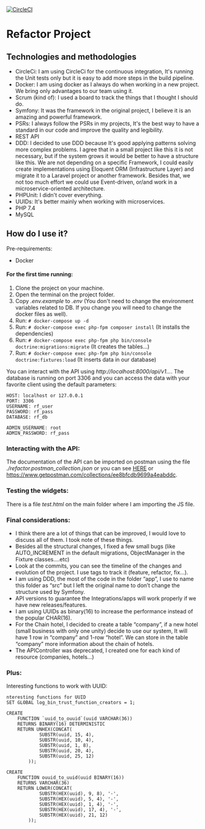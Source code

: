 [![CircleCI](https://circleci.com/gh/gabrielanhaia/refactor-project/tree/master.svg?style=svg&circle-token=be30451dd26d1f9c810b1ecb52d4b83a9bedaa9f)](https://circleci.com/gh/gabrielanhaia/refactor-project/tree/master)

# Refactor Project

## Technologies and methodologies

* CircleCi: I am using CircleCi for the continuous integration, It's running the Unit tests only but it is easy to add more steps in the build pipeline.
* Docker: I am using docker as I always do when working in a new project. We bring only advantages to our team using it.
* Scrum (kind of): I used a board to track the things that I thought I should do.
* Symfony: It was the framework in the original project, I believe it is an amazing and powerful framework.
* PSRs: I always follow the PSRs in my projects, It's the best way to have a standard in our code and improve the quality and legibility.
* REST API
* DDD: I decided to use DDD because It's good applying patterns solving more complex problems. I agree that in a small project like this it is not necessary, but if the system grows it would be better to have a structure like this.
We are not depending on a specific Framework, I could easily create implementations using Eloquent ORM (Infrastructure Layer) and migrate it to a Laravel project or another framework.
Besides that, we not too much effort we could use Event-driven, or/and work in a microservice-oriented architecture.
* PHPUnit: I didn't cover everything.
* UUIDs: It's better mainly when working with microservices.
* PHP 7.4
* MySQL

## How do I use it?
 
Pre-requirements: 
  - Docker
 
 #### For the first time running:
 1. Clone the project on your machine.
 2. Open the terminal on the project folder.
 3. Copy *.env.example* to *.env* (You don't need to change the environment variables related to DB. If you change you will need to change the docker files as well).
 4. Run: ```# docker-compose up -d```
 5. Run: ```# docker-compose exec php-fpm composer install``` (It installs the dependencies)
 6. Run: ```# docker-compose exec php-fpm php bin/console doctrine:migrations:migrate``` (It creates the tables...)
 7. Run: ```# docker-compose exec php-fpm php bin/console doctrine:fixtures:load``` (It inserts data in our database)

You can interact with the API using *http://localhost:8000/api/v1...*.
The database is running on port 3306 and you can access the data with your favorite client using the default parameters:
```
HOST: localhost or 127.0.0.1
PORT: 3306
USERNAME: rf_user
PASSWORD: rf_pass
DATABASE: rf_db

ADMIN_USERNAME: root
ADMIN_PASSWORD: rf_pass
```

### Interacting with the API:

The documentation of the API can be imported on postman using the file *./refactor.postman_collection.json* or you can see [HERE](https://hotelsproject.docs.apiary.io/#) or https://www.getpostman.com/collections/ee8bfcdb9699a4eabddc.

### Testing the widgets:

There is a file *test.html* on the main folder where I am importing the JS file.

### Final considerations:

- I think there are a lot of things that can be improved, I would love to discuss all of them. I took note of these things.
- Besides all the structural changes, I fixed a few small bugs (like AUTO_INCREMENT in the default migrations, ObjectManager in the Fixture classes.…etc)
- Look at the commits, you can see the timeline of the changes and evolution of the project. I use tags to track it (feature, refactor, fix...).
- I am using DDD, the most of the code in the folder “app”, I use to name this folder as “src” but I left the original name to don’t change the structure used by Symfony.
- API versions to guarantee the Integrations/apps will work properly if we have new releases/features.
- I am using UUIDs as binary(16) to increase the performance instead of the popular CHAR(16).
- For the Chain hotel, I decided to create a table “company”, if a new hotel (small business with only one unity) decide to use our system, It will have 1 row in “company” and 1-row “hotel”. We can store in the table “company” more information about the chain of hotels.
- The APIController was deprecated, I created one for each kind of resource (companies, hotels…)

### Plus: 
Interesting functions to work with UUID:
```
nteresting functions for UUID
SET GLOBAL log_bin_trust_function_creators = 1;

CREATE
    FUNCTION `uuid_to_ouuid`(uuid VARCHAR(36))
    RETURNS BINARY(16) DETERMINISTIC
    RETURN UNHEX(CONCAT(
            SUBSTR(uuid, 15, 4),
            SUBSTR(uuid, 10, 4),
            SUBSTR(uuid, 1, 8),
            SUBSTR(uuid, 20, 4),
            SUBSTR(uuid, 25, 12)
        ));

CREATE
    FUNCTION ouuid_to_uuid(uuid BINARY(16))
    RETURNS VARCHAR(36)
    RETURN LOWER(CONCAT(
            SUBSTR(HEX(uuid), 9, 8), '-',
            SUBSTR(HEX(uuid), 5, 4), '-',
            SUBSTR(HEX(uuid), 1, 4), '-',
            SUBSTR(HEX(uuid), 17, 4), '-',
            SUBSTR(HEX(uuid), 21, 12)
        ));
```